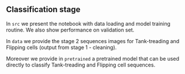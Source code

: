 ## Classification stage

In `src` we present the notebook with data loading and model training routine. We also show performance on validation set.

In `data` we provide the stage 2 sequences images for Tank-treading and Flipping cells (output from stage 1 - cleaning).

Moreover we provide in `pretrained` a pretrained model that can be used directly to classify Tank-treading and Flipping cell sequences.
